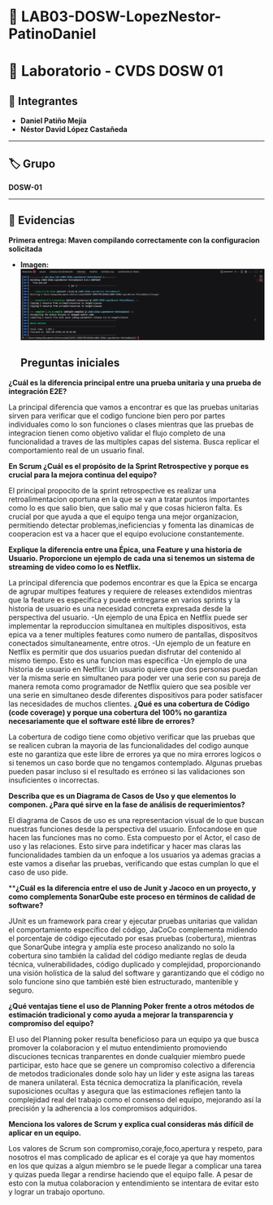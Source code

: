 # 🧩 LAB03-DOSW-LopezNestor-PatinoDaniel
# 📘 Laboratorio - CVDS DOSW 01  

## 👥 Integrantes  
- **Daniel Patiño Mejía**  
- **Néstor David López Castañeda**  

---

## 🏷️ Grupo  
**DOSW-01**  

---

## 📂 Evidencias  

**Primera entrega: Maven compilando correctamente con la configuracion solicitada**
- **Imagen:**  
  ![Caso de prueba](docs/images/capturaInicial.png)

  ## Preguntas iniciales
  
**¿Cuál es la diferencia principal entre una prueba unitaria y una prueba de integración E2E?**

La principal diferencia que vamos a encontrar es que las pruebas unitarias sirven para verificar que el codigo funcione bien pero por partes individuales como lo son
funciones o clases mientras que las pruebas de integracion tienen como objetivo validar el flujo completo de una funcionalidad a traves de las multiples capas del sistema. Busca replicar el comportamiento real de un usuario final.

**En Scrum ¿Cuál es el propósito de la Sprint Retrospective y porque es crucial para la mejora continua del equipo?**

El principal propocito de la sprint retrospective es realizar una retroalimentacion oportuna en la que se van a tratar puntos  importantes como lo es que salio bien, que salio mal y que cosas hicieron falta. Es crucial por que ayuda a que el equipo tenga una mejor organizacion, permitiendo detectar problemas,ineficiencias y fomenta las dinamicas de cooperacion est va a hacer que el equipo evolucione constantemente.

**Explique la diferencia entre una Épica, una Feature y una historia de Usuario. Proporcione un ejemplo de cada una si tenemos un sistema de streaming de video como lo es Netflix.**

La principal diferencia que podemos encontrar es que la Epica se encarga de agrupar multipes features y requiere de releases extendidos mientras que la feature es especifica y puede entregarse en varios sprints y la historia de usuario es una necesidad concreta expresada desde la perspectiva del usuario.
-Un ejemplo de una Epica en Netflix puede ser implementar la reproduccion simultanea en multiples dispositivos, esta epica va a tener multiples features como numero de pantallas, dispositvos conectados simultaneamente, entre otros.
-Un ejemplo de un feature en Netflix es permitir que dos usuarios puedan disfrutar del contenido al mismo tiempo. Esto es una funcion mas especifica
-Un ejemplo de una historia de usuario en Netflix: Un usuario quiere que dos personas puedan ver la misma serie en simultaneo para poder ver una serie con su pareja de manera remota
como programador de Netflix quiero que sea posible ver una serie en simultaneo desde diferentes dispositivos para poder satisfacer las necesidades de muchos clientes.
**¿Qué es una cobertura de Código (code coverage) y porque una cobertura del 100% no garantiza necesariamente que el software esté libre de errores?**

La cobertura de codigo tiene como objetivo verificar que las pruebas que se realicen cubran la mayoria de las funcionalidades del codigo aunque este no garantiza que este libre de errores ya que no mira errores logicos o si tenemos un caso borde que no tengamos contemplado. Algunas pruebas pueden pasar incluso si el resultado es erróneo si las validaciones son insuficientes o incorrectas.

**Describa que es un Diagrama de Casos de Uso y que elementos lo componen. ¿Para qué sirve en la fase de análisis de requerimientos?**

El diagrama de Casos de uso es una representacion visual de lo que buscan nuestras funciones desde la perspectiva del usuario. Enfocandose en que hacen las funciones mas no como.
Esta compuesto por el Actor, el caso de uso y las relaciones. Esto sirve para indetificar y hacer mas claras las funcionalidades tambien da un enfoque a los usuarios ya ademas gracias a este vamos a diseñar las pruebas, verificando que estas cumplan lo que el caso de uso pide.

****¿Cuál es la diferencia entre el uso de Junit y Jacoco en un proyecto, y como complementa SonarQube este proceso en términos de calidad de software?**

JUnit es un framework para crear y ejecutar pruebas unitarias que validan el comportamiento específico del código, JaCoCo complementa midiendo el porcentaje de código ejecutado por esas pruebas (cobertura), mientras que SonarQube integra y amplía este proceso analizando no solo la cobertura sino también la calidad del código mediante reglas de deuda técnica, vulnerabilidades, código duplicado y complejidad, proporcionando una visión holística de la salud del software y garantizando que el código no solo funcione sino que también esté bien estructurado, mantenible y seguro.

**¿Qué ventajas tiene el uso de Planning Poker frente a otros métodos de estimación tradicional y como ayuda a mejorar la transparencia y compromiso del equipo?**

El uso del Planning poker resulta beneficioso para un equipo ya que busca promover la colaboracion y el mutuo entendimiento promoviendo discuciones tecnicas tranparentes en donde cualquier miembro puede participar, esto hace que se genere un compromiso colectivo a diferencia de metodos tradicionales donde solo hay un lider y este  asigna las tareas de manera unilateral. Esta técnica democratiza la planificación, revela suposiciones ocultas y asegura que las estimaciones reflejen tanto la complejidad real del trabajo como el consenso del equipo, mejorando así la precisión y la adherencia a los compromisos adquiridos.

**Menciona los valores de Scrum y explica cual consideras más difícil de aplicar en un equipo.**

Los valores de Scrum son compromiso,coraje,foco,apertura y respeto, para nosotros el mas complicado de aplicar es el coraje ya que hay momentos en los que quizas a algun miembro se le puede llegar a complicar una tarea y quizas pueda llegar a rendirse haciendo que el equipo falle. A pesar de esto con la mutua colaboracion y entendimiento se intentara de evitar esto y lograr un trabajo oportuno.
